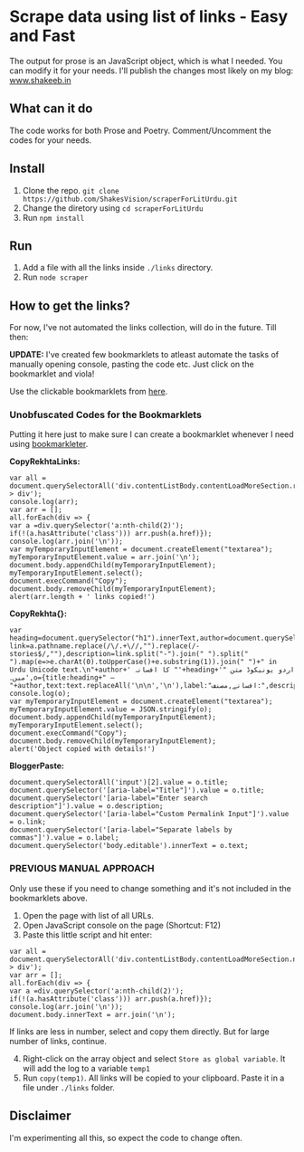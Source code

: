 # Scrape data using list of links - Easy and Fast
The output for prose is an JavaScript object, which is what I needed. You can modify it for your needs. 
I'll publish the changes most likely on my blog: www.shakeeb.in

## What can it do
The code works for both Prose and Poetry. Comment/Uncomment the codes for your needs.

## Install
1. Clone the repo.
`git clone https://github.com/ShakesVision/scraperForLitUrdu.git`
2. Change the diretory using `cd scraperForLitUrdu`
3. Run `npm install`

## Run
1. Add a file with all the links inside `./links` directory.
2. Run `node scraper`

## How to get the links? 
For now, I've not automated the links collection, will do in the future. Till then:

**UPDATE:** I've created few bookmarklets to atleast automate the tasks of manually opening console, pasting the code etc. Just click on the bookmarklet and viola!

Use the clickable bookmarklets from [here](https://www.shakeeb.in/2020/12/rekhta-content-scraper-by-shakeeb-ahmad.html).

### Unobfuscated Codes for the Bookmarklets
Putting it here just to make sure I can create a bookmarklet whenever I need using [bookmarkleter](https://chriszarate.github.io/bookmarkleter/).

**CopyRekhtaLinks:**
```
var all = document.querySelectorAll('div.contentListBody.contentLoadMoreSection.rt_miriyaatSec.rt_manageColumn > div');
console.log(arr);
var arr = [];
all.forEach(div => {
var a =div.querySelector('a:nth-child(2)');
if(!(a.hasAttribute('class'))) arr.push(a.href)});
console.log(arr.join('\n'));
var myTemporaryInputElement = document.createElement("textarea");
myTemporaryInputElement.value = arr.join('\n');
document.body.appendChild(myTemporaryInputElement);
myTemporaryInputElement.select();
document.execCommand("Copy");
document.body.removeChild(myTemporaryInputElement);
alert(arr.length + ' links copied!')
```
**CopyRekhta{}:**
```
var heading=document.querySelector("h1").innerText,author=document.querySelector(".authorAddFavorite").innerText,text=document.querySelector(".poemPageContentBody").innerText,a=document.createElement("a");a.href=window.location.href;var link=a.pathname.replace(/\/.+\//,"").replace(/-stories$/,""),description=link.split("-").join(" ").split(" ").map(e=>e.charAt(0).toUpperCase()+e.substring(1)).join(" ")+" in Urdu Unicode text.\n"+author+' کا افسانہ "'+heading+'" اردو یونیکوڈ متن میں۔',o={title:heading+" — "+author,text:text.replaceAll('\n\n','\n'),label:"افسانے,مصنف:",description:description,link:link};
console.log(o);
var myTemporaryInputElement = document.createElement("textarea");
myTemporaryInputElement.value = JSON.stringify(o);
document.body.appendChild(myTemporaryInputElement);
myTemporaryInputElement.select();
document.execCommand("Copy");
document.body.removeChild(myTemporaryInputElement);
alert('Object copied with details!')
```
**BloggerPaste:**
```
document.querySelectorAll('input')[2].value = o.title;
document.querySelector('[aria-label="Title"]').value = o.title;
document.querySelector('[aria-label="Enter search description"]').value = o.description;
document.querySelector('[aria-label="Custom Permalink Input"]').value = o.link;
document.querySelector('[aria-label="Separate labels by commas"]').value = o.label;
document.querySelector('body.editable').innerText = o.text;
```


### PREVIOUS MANUAL APPROACH
Only use these if you need to change something and it's not included in the bookmarklets above.

1. Open the page with list of all URLs.
2. Open JavaScript console on the page (Shortcut: F12)
3. Paste this little script and hit enter:
```
var all = document.querySelectorAll('div.contentListBody.contentLoadMoreSection.nwPoetListBody > div');
var arr = [];
all.forEach(div => {
var a =div.querySelector('a:nth-child(2)');
if(!(a.hasAttribute('class'))) arr.push(a.href)});
console.log(arr.join('\n'));
document.body.innerText = arr.join('\n');
```
If links are less in number, select and copy them directly. But for large number of links, continue.

4. Right-click on the array object and select `Store as global variable`. It will add the log to a variable `temp1`
5. Run `copy(temp1)`. All links will be copied to your clipboard. Paste it in a file under `./links` folder.


## Disclaimer
I'm experimenting all this, so expect the code to change often. 
